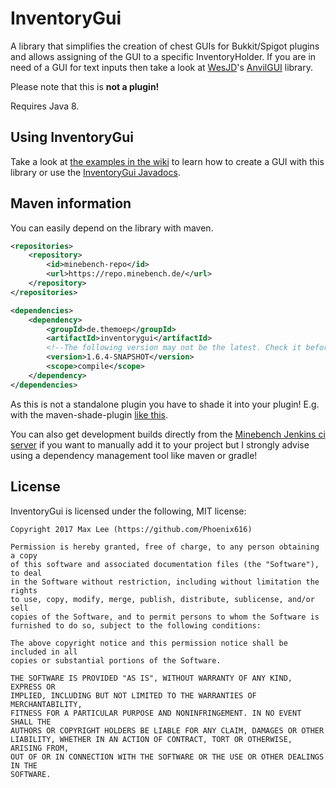 # InventoryGui
A library that simplifies the creation of chest GUIs for Bukkit/Spigot plugins and 
allows assigning of the GUI to a specific InventoryHolder. If you are in need of a GUI for text inputs then take a look at [WesJD](https://github.com/WesJD)'s [AnvilGUI](https://github.com/WesJD/AnvilGUI) library.

Please note that this is **not a plugin!**

Requires Java 8.

## Using InventoryGui
Take a look at [the examples in the wiki](https://wiki.phoenix616.dev/library:inventorygui:usage) to learn how to create a GUI with this library or use the [InventoryGui Javadocs](https://docs.phoenix616.dev/inventorygui/).

## Maven information
You can easily depend on the library with maven.
```xml
<repositories>
    <repository>
        <id>minebench-repo</id>
        <url>https://repo.minebench.de/</url>
    </repository>
</repositories>
```
```xml
<dependencies>
    <dependency>
        <groupId>de.themoep</groupId>
        <artifactId>inventorygui</artifactId>
        <!--The following version may not be the latest. Check it before using.-->
        <version>1.6.4-SNAPSHOT</version>
        <scope>compile</scope>
    </dependency>
</dependencies>
```
As this is not a standalone plugin you have to shade it into your plugin!
E.g. with the maven-shade-plugin [like this](https://github.com/Minebench/Pipes/blob/048337e7594684353e7360411b1ef6ba8e7223c4/pom.xml#L63-L82).

You can also get development builds directly from the [Minebench Jenkins ci server](https://ci.minebench.de/job/InventoryGui/)
if you want to manually add it to your project but I strongly advise using a dependency management tool like maven or gradle!

## License
InventoryGui is licensed under the following, MIT license:

```
Copyright 2017 Max Lee (https://github.com/Phoenix616)

Permission is hereby granted, free of charge, to any person obtaining a copy
of this software and associated documentation files (the "Software"), to deal
in the Software without restriction, including without limitation the rights
to use, copy, modify, merge, publish, distribute, sublicense, and/or sell
copies of the Software, and to permit persons to whom the Software is
furnished to do so, subject to the following conditions:

The above copyright notice and this permission notice shall be included in all
copies or substantial portions of the Software.

THE SOFTWARE IS PROVIDED "AS IS", WITHOUT WARRANTY OF ANY KIND, EXPRESS OR
IMPLIED, INCLUDING BUT NOT LIMITED TO THE WARRANTIES OF MERCHANTABILITY,
FITNESS FOR A PARTICULAR PURPOSE AND NONINFRINGEMENT. IN NO EVENT SHALL THE
AUTHORS OR COPYRIGHT HOLDERS BE LIABLE FOR ANY CLAIM, DAMAGES OR OTHER
LIABILITY, WHETHER IN AN ACTION OF CONTRACT, TORT OR OTHERWISE, ARISING FROM,
OUT OF OR IN CONNECTION WITH THE SOFTWARE OR THE USE OR OTHER DEALINGS IN THE
SOFTWARE.
```

